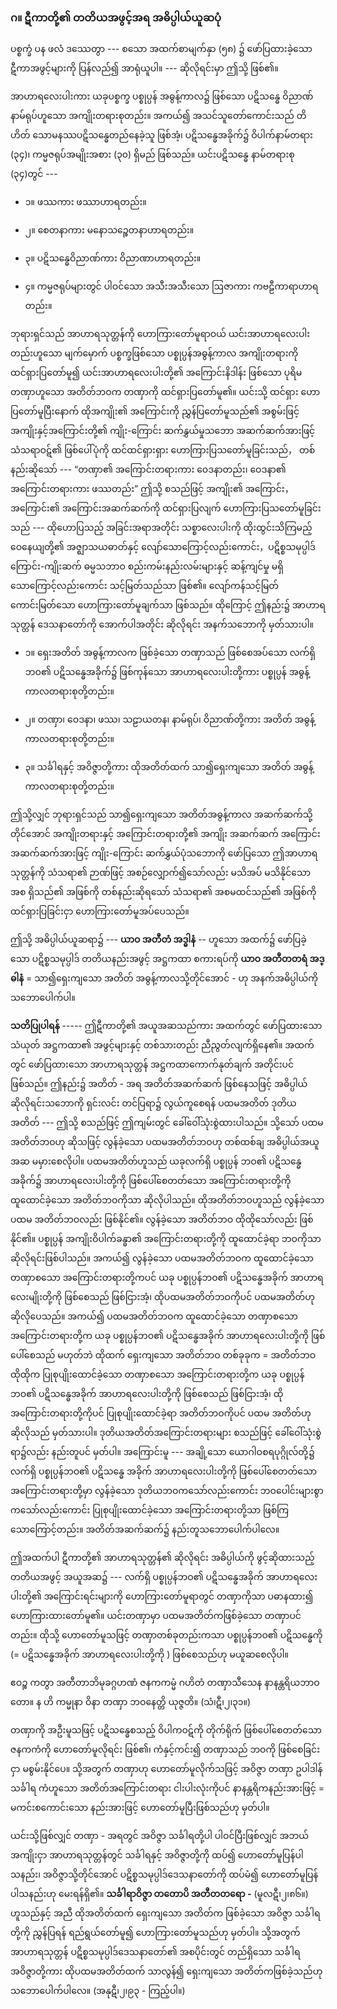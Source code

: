 ### ဂ။ ဋီကာတို့၏ တတိယအဖွင့်အရ အဓိပ္ပါယ်ယူဆပုံ

ပစ္စက္ခံ ပန ဖလံ ဒဿေတွာ --- စသော အထက်စာမျက်နှာ (၅၈) ၌ ဖော်ပြထားခဲ့သော ဋီကာအဖွင့်များကို ပြန်လည်၍ အာရုံယူပါ။ --- ဆိုလိုရင်းမှာ ဤသို့ ဖြစ်၏။

အာဟာရလေးပါးကား ယခုပစ္စက္ခ ပစ္စုပ္ပန် အဓွန့်ကာလ၌ ဖြစ်သော ပဋိသန္ဓေ ဝိညာဏ် နာမ်ရုပ်ဟူသော အကျိုးတရားစုတည်း။ 
အကယ်၍ အသင်သူတော်ကောင်းသည် တိဟိတ် သောမနဿပဋိသန္ဓေတည်နေခဲ့သူ ဖြစ်အံ့၊ ပဋိသန္ဓေအခိုက်၌ ဝိပါက်နာမ်တရား (၃၄)၊ ကမ္မဇရုပ်အမျိုးအစား (၃၀) ရှိမည် ဖြစ်သည်။ 
ယင်းပဋိသန္ဓေ နာမ်တရားစု (၃၄)တွင် ---

- ၁။ ဖဿကား ဖဿာဟာရတည်း။

- ၂။ စေတနာကား မနောသဉ္စေတနာဟာရတည်း။

- ၃။ ပဋိသန္ဓေဝိညာဏ်ကား ဝိညာဏာဟာရတည်း။

- ၄။ ကမ္မဇရုပ်များတွင် ပါဝင်သော အသီးအသီးသော ဩဇာကား ကဗဠီကာရာဟာရတည်း။

ဘုရားရှင်သည် အာဟာရသုတ္တန်ကို ဟောကြားတော်မူရာဝယ် ယင်းအာဟာရလေးပါးတည်းဟူသော မျက်မှောက် ပစ္စက္ခဖြစ်သော ပစ္စုပ္ပန်အဓွန့်ကာလ အကျိုးတရားကို ထင်ရှားပြတော်မူ၍ ယင်းအာဟာရလေးပါးတို့၏ အကြောင်းနိဒါန်း ဖြစ်သော ပုရိမတဏှာဟူသော အတိတ်ဘဝက တဏှာကို ထင်ရှားပြတော်မူ၏။ 
ယင်းသို့ ထင်ရှား ဟောပြတော်မူပြီးနောက် ထိုအကျိုး၏ အကြောင်းကို ညွှန်ပြတော်မူသည်၏ အစွမ်းဖြင့် အကျိုးနှင့်အကြောင်းတို့၏ ကျိုး-ကြောင်း ဆက်နွှယ်မှုသဘော အဆက်ဆက်အားဖြင့် သံသရာဝဋ်၏ ဖြစ်ပေါ်ပုံကို ထင်ထင်ရှားရှား ဟောကြားပြသတော်မူခြင်းသည်， တစ်နည်းဆိုသော် --- “တဏှာ၏ အကြောင်းတရားကား ဝေဒနာတည်း၊ ဝေဒနာ၏ အကြောင်းတရားကား ဖဿတည်း” ဤသို့ စသည်ဖြင့် အကျိုး၏ အကြောင်း， အကြောင်း၏ အကြောင်းအဆက်ဆက်ကို ထင်ရှားပြလျက် ဟောကြားပြသတော်မူခြင်းသည် --- ထိုဟောပြသည့် အခြင်းအရာအတိုင်း သစ္စာလေးပါးကို ထိုးထွင်းသိကြမည့် ဝေနေယျတို့၏ အဇ္ဈာသယဓာတ်နှင့် လျော်သောကြောင့်လည်းကောင်း，ပဋိစ္စသမုပ္ပါဒ် ကြောင်း-ကျိုးဆက် ဓမ္မသဘာဝ စည်းကမ်းနည်းလမ်းများနှင့် ဆန့်ကျင်မှု မရှိသောကြောင့်လည်းကောင်း သင့်မြတ်သည်သာ ဖြစ်၏။ 
လျော်ကန်သင့်မြတ် ကောင်းမြတ်သော ဟောကြားတော်မူချက်သာ ဖြစ်သည်။ 
ထိုကြောင့် ဤနည်း၌ အာဟာရသုတ္တန် ဒေသနာတော်ကို အောက်ပါအတိုင်း ဆိုလိုရင်း အနက်သဘောကို မှတ်သားပါ။

- ၁။ ရှေးအတိတ် အဓွန့်ကာလက ဖြစ်ခဲ့သော တဏှာသည် ဖြစ်စေအပ်သော လက်ရှိဘဝ၏ ပဋိသန္ဓေအခိုက်၌ ဖြစ်ကုန်သော အာဟာရလေးပါးတို့ကား ပစ္စုပ္ပန် အဓွန့်ကာလတရားစုတို့တည်း။

- ၂။ တဏှာ၊ ဝေဒနာ၊ ဖဿ၊ သဠာယတန၊ နာမ်ရုပ်၊ ဝိညာဏ်တို့ကား အတိတ် အဓွန့်ကာလတရားစုတို့တည်း။

- ၃။ သင်္ခါရနှင့် အဝိဇ္ဇာတို့ကား ထိုအတိတ်ထက် သာ၍ရှေးကျသော အတိတ် အဓွန့်ကာလတရားစုတို့တည်း။

ဤသို့လျှင် ဘုရားရှင်သည် သာ၍ရှေးကျသော အတိတ်အဓွန့်ကာလ အဆက်ဆက်သို့တိုင်အောင် အကျိုးတရားနှင့် အကြောင်းတရားတို့၏ အကျိုး အဆက်ဆက် အကြောင်း အဆက်ဆက်အားဖြင့် ကျိုး-ကြောင်း ဆက်နွှယ်ပုံသဘောကို ဖော်ပြသော ဤအာဟာရသုတ္တန်ကို သံသရာ၏ ဉာဏ်ဖြင့် အစဉ်လျှောက်၍သော်လည်း မသိအပ် မသိနိုင်သော အစ ရှိသည်၏ အဖြစ်ကို တစ်နည်းဆိုရသော် သံသရာ၏ အစမထင်သည်၏ အဖြစ်ကို ထင်ရှားပြခြင်းငှာ ဟောကြားတော်မူအပ်ပေသည်။

ဤသို့ အဓိပ္ပါယ်ယူဆရာ၌ --- **ယာဝ အတီတံ အဒ္ဓါနံ** -- ဟူသော အထက်၌ ဖော်ပြခဲ့သော ပဋိစ္စသမုပ္ပါဒ် တတိယနည်းအဖွင့် အဋ္ဌကထာ စကားရပ်ကို **ယာဝ အတီတတရံ အဒ္ဓါနံ** = သာ၍ရှေးကျသော အတိတ် အဓွန့်ကာလသို့တိုင်အောင် - ဟု အနက်အဓိပ္ပါယ်ကို သဘောပေါက်ပါ။

**သတိပြုပါရန်** ----- ဤဋီကာတို့၏ အယူအဆသည်ကား အထက်တွင် ဖော်ပြထားသော သံယုတ် အဋ္ဌကထာ၏ အဖွင့်များနှင့် တစ်သားတည်း ညီညွတ်လျက်ရှိနေ၏။ 
အထက်တွင် ဖော်ပြထားသော အာဟာရသုတ္တန် အဋ္ဌကထာကောက်နုတ်ချက် အတိုင်းပင် ဖြစ်သည်။ 
ဤနည်း၌ အတိတ် - အရ အတိတ်အဆက်ဆက် ဖြစ်နေသဖြင့် အဓိပ္ပါယ် ဆိုလိုရင်းသဘောကို ရှင်းလင်း တင်ပြရာ၌ လွယ်ကူစေရန် ပထမအတိတ် ဒုတိယအတိတ် --- ဤသို့ စသည်ဖြင့် ဤကျမ်းတွင် ခေါ်ဝေါ်သုံးစွဲထားပါသည်။ 
သို့သော် ပထမအတိတ်ဘဝဟု ဆိုသဖြင့် လွန်ခဲ့သော ပထမအတိတ်ဘဝဟု တစ်ထစ်ချ အဓိပ္ပါယ်အယူအဆ မမှားစေလိုပါ။
ပထမအတိတ်ဟူသည် ယခုလက်ရှိ ပစ္စုပ္ပန် ဘဝ၏ ပဋိသန္ဓေအခိုက်၌ အာဟာရလေးပါးတို့ကို ဖြစ်ပေါ်စေတတ်သော အကြောင်းတရားတို့ကို ထူထောင်ခဲ့သော အတိတ်ဘဝကိုသာ ဆိုလိုပါသည်။ 
ထိုအတိတ်ဘဝဟူသည် လွန်ခဲ့သော ပထမ အတိတ်ဘဝလည်း ဖြစ်နိုင်၏။ 
လွန်ခဲ့သော အတိတ်ဘဝ ထိုထိုသော်လည်း ဖြစ်နိုင်၏။ 
ပစ္စုပ္ပန် အကျိုးဝိပါက်ခန္ဓာ၏ အကြောင်းတရားတို့ကို ထူထောင်ခဲ့ရာ ဘဝကိုသာ ဆိုလိုရင်းဖြစ်ပါသည်။ 
အကယ်၍ လွန်ခဲ့သော ပထမအတိတ်ဘဝက ထူထောင်ခဲ့သော တဏှာစသော အကြောင်းတရားတို့ကပင် ယခု ပစ္စုပ္ပန်ဘဝ၏ ပဋိသန္ဓေအခိုက် အာဟာရလေးမျိုးတို့ကို ဖြစ်စေသည် ဖြစ်ငြားအံ့၊ ထိုပထမအတိတ်ဘဝကိုပင် ပထမအတိတ်ဟု ဆိုလိုပေသည်။ 
အကယ်၍ ပထမအတိတ်ဘဝက ထူထောင်ခဲ့သော တဏှာစသော အကြောင်းတရားတို့က ယခု ပစ္စုပ္ပန်ဘဝ၏ ပဋိသန္ဓေအခိုက် အာဟာရလေးပါးတို့ကို ဖြစ်ပေါ်စေသည် မဟုတ်ဘဲ ထိုထက် ရှေးကျသော အတိတ်ဘဝ တစ်ခုခုက = အတိတ်ဘဝထိုထိုက ပြုစုပျိုးထောင်ခဲ့သော တဏှာစသော အကြောင်းတရားတို့က ယခု ပစ္စုပ္ပန်ဘဝ၏ ပဋိသန္ဓေအခိုက် အာဟာရလေးပါးတို့ကို ဖြစ်စေသည် ဖြစ်ငြားအံ့၊ ထိုအကြောင်းတရားတို့ကိုပင် ပြုစုပျိုးထောင်ခဲ့ရာ အတိတ်ဘဝကိုပင် ပထမ အတိတ်ဟု ဆိုလိုသည် မှတ်သားပါ။ 
ဒုတိယအတိတ်အကြောင်းတရားများ စသည်ဖြင့် ခေါ်ဝေါ်သုံးစွဲရာ၌လည်း နည်းတူပင် မှတ်ပါ။ 
အကြောင်းမူ --- အချို့သော ယောဂါဝစရပုဂ္ဂိုလ်တို့၌ လက်ရှိ ပစ္စုပ္ပန်ဘဝ၏ ပဋိသန္ဓေ အခိုက် အာဟာရလေးပါးတို့ကို ဖြစ်ပေါ်စေတတ်သော အကြောင်းတရားတို့မှာ လွန်ခဲ့သော ဒုတိယဘဝကသော်လည်းကောင်း ဘဝပေါင်းများစွာကသော်လည်းကောင်း ပြုစုပျိုးထောင်ခဲ့သော အကြောင်းတရားတို့သာ ဖြစ်ကြသောကြောင့်တည်း။ 
အတိတ်အဆက်ဆက်၌ နည်းတူသဘောပေါက်ပါလေ။

ဤအထက်ပါ ဋီကာတို့၏ အာဟာရသုတ္တန်၏ ဆိုလိုရင်း အဓိပ္ပါယ်ကို ဖွင့်ဆိုထားသည့် တတိယအဖွင့် အယူအဆ၌ --- လက်ရှိ ပစ္စုပ္ပန်ဘဝ၏ ပဋိသန္ဓေအခိုက် အာဟာရလေးပါးတို့၏ အကြောင်းရင်းများကို ဟောကြားတော်မူရာတွင် တဏှာကိုသာ ပဓာနထား၍ ဟောကြားထားတော်မူ၏။ 
ယင်းတဏှာမှာ ပထမအတိတ်ကဖြစ်ခဲ့သော တဏှာပင်တည်း။ 
ထိုသို့ ဟောတော်မူသဖြင့် တဏှာတစ်ခုတည်းကသာ ပစ္စုပ္ပန်ဘဝ၏ ပဋိသန္ဓေကို (= ပဋိသန္ဓေအခိုက် အာဟာရလေးပါးတို့ကို ) ဖြစ်စေသည်ဟု မယူဆစေလိုပါ။

ဧဝဉ္စ ကတွာ အတီတာဘိမုခဂ္ဂဟဏံ ဇနကကမ္မံ ဂဟိတံ တဏှာသီသေန နာနန္တရိယဘာဝတော။ န ဟိ ကမ္မုနာ ဝိနာ တဏှာ ဘဝနေတ္တိ ယုဇ္ဇတိ။ (သံ၊ဋီ၊၂၊၃၁။)

တဏှာကို အဦးမူသဖြင့် ပဋိသန္ဓေစသည့် ဝိပါကဝဋ်ကို တိုက်ရိုက် ဖြစ်ပေါ်စေတတ်သော ဇနကကံကို ဟောတော်မူလိုရင်း ဖြစ်၏၊ ကံနှင့်ကင်း၍ တဏှာသည် ဘဝကို ဖြစ်စေခြင်းငှာ မစွမ်းနိုင်ပေ။ 
သို့အတွက် တဏှာဟု ဟောတော်မူလိုက်သဖြင့် အဝိဇ္ဇာ တဏှာ ဥပါဒါန် သင်္ခါရ ကံဟူသော အတိတ်အကြောင်းတရား ငါးပါးလုံးကိုပင် နာနန္တရိကနည်းအားဖြင့် = မကင်းစကောင်းသော နည်းအားဖြင့် ဟောတော်မူပြီးဖြစ်သည်ဟု မှတ်ပါ။

ယင်းသို့ဖြစ်လျှင် တဏှာ - အရတွင် အဝိဇ္ဇာ သင်္ခါရတို့ပါ ပါဝင်ပြီးဖြစ်လျှင် အဘယ်အကျိုးငှာ အာဟာရသုတ္တန်တွင် သင်္ခါရနှင့် အဝိဇ္ဇာတို့ကို ထပ်၍ ဟောတော်မူပြန်ပါသနည်း၊ အဝိဇ္ဇာသို့တိုင်အောင် ပဋိစ္စသမုပ္ပါဒ်ဒေသနာတော်ကို ထပ်မံ၍ ဟောတော်မူပြန်ပါသနည်းဟု မေးရန်ရှိ၏။ 
**သင်္ခါရာဝိဇ္ဇာ တတောပိ အတီတတရော -** (မူလဋီ၊၂၊၈၆။) ဟူသည်နှင့် အညီ ထိုအတိတ်ထက် ရှေးကျသော အတိတ်က ဖြစ်ခဲ့သော အဝိဇ္ဇာ သင်္ခါရတို့ကို ညွှန်ပြရန် ရည်ရွယ်တော်မူ၍ ဟောကြားတော်မူသည်ဟု မှတ်ပါ။ 
သို့အတွက် အာဟာရသုတ္တန် ပဋိစ္စသမုပ္ပါဒ်ဒေသနာတော်၏ အစပိုင်းတွင် တည်ရှိသော သင်္ခါရ အဝိဇ္ဇာတို့ကား ထိုပထမအတိတ်ထက် သာလွန်၍ ရှေးကျသော အတိတ်ကဖြစ်ခဲ့သည်ဟု သဘောပေါက်ပါလေ။ (အနုဋီ၊၂၊၉၃ - ကြည့်ပါ။)